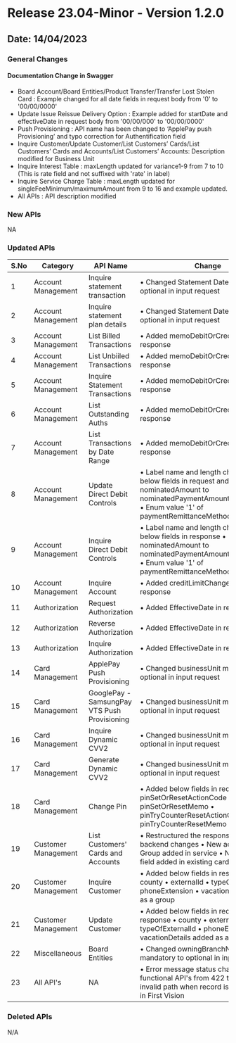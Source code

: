 # Release 23.04-Minor - Version 1.2.0

## Date: 14/04/2023

### General Changes

#### Documentation Change in Swagger

- Board Account/Board Entities/Product Transfer/Transfer Lost Stolen Card : Example changed for all date fields in request body from '0' to '00/00/0000'
- Update Issue Reissue Delivery Option : Example added for startDate and effectiveDate in request body from '00/00/000' to '00/00/0000'
- Push Provisioning : API name has been changed to ‘ApplePay push Provisioning’ and typo correction for Authentification field
- Inquire Customer/Update Customer/List Customers’ Cards/List Customers’ Cards and Accounts/List Customers’ Accounts: Description modified for Business Unit
- Inquire Interest Table : maxLength updated for variance1-9 from 7 to 10 (This is rate field and not suffixed with 'rate' in label)
- Inquire Service Charge Table : maxLength updated for singleFeeMinimum/maximumAmount from 9 to 16 and example updated.
- All APIs : API description modified

### New APIs

NA

### Updated APIs

| S.No | Category             | API Name                               | Change                                                                                                        |
|------|----------------------|----------------------------------------|---------------------------------------------------------------------------------------------------------------|
| 1    | Account Management   | Inquire statement transaction          | • Changed Statement Date mandatory to optional in input request                                               |
| 2    | Account Management   | Inquire statement plan details         | • Changed Statement Date mandatory to optional in input request                                               |
| 3    | Account Management   | List Billed Transactions               | • Added memoDebitOrCreditIndicator in response                                                                |
| 4    | Account Management   | List Unbiiled Transactions             | • Added memoDebitOrCreditIndicator in response                                                                |
| 5    | Account Management   | Inquire Statement Transactions         | • Added memoDebitOrCreditIndicator in response                                                                |
| 6    | Account Management   | List Outstanding Auths                 | • Added memoDebitOrCreditIndicator in response                                                                |
| 7    | Account Management   | List Transactions by Date Range        | • Added memoDebitOrCreditIndicator in response                                                                |
| 8    | Account Management   | Update Direct Debit Controls           | • Label name and length changes for below fields in request and response • nominatedAmount to nominatedPaymentAmountOrPercentage  • Enum value '1' of paymentRemittanceMethod deleted                                                         |
| 9    | Account Management   | Inquire Direct Debit Controls          | • Label name and length changes for below fields in response  • nominatedAmount to nominatedPaymentAmountOrPercentage  • Enum value '1' of paymentRemittanceMethod deleted                                                         |
| 10   | Account Management   | Inquire Account                        | • Added creditLimitChangeDate in response                                                                     |
| 11   | Authorization        | Request Authorization                  | • Added EffectiveDate in response                                                                             |
| 12   | Authorization        | Reverse Authorization                  | • Added EffectiveDate in response                                                                             |
| 13   | Authorization        | Inquire Authorization                  | • Added EffectiveDate in response                                                                             |
| 14   | Card Management      | ApplePay Push Provisioning             | • Changed businessUnit mandatory to optional in input request                                                 |
| 15   | Card Management      | GooglePay - SamsungPay VTS Push Provisioning | • Changed businessUnit mandatory to optional in input request                                             |
| 16   | Card Management      | Inquire Dynamic CVV2                   | • Changed businessUnit mandatory to optional in input request                                                 |
| 17   | Card Management      | Generate Dynamic CVV2                  | • Changed businessUnit mandatory to optional in input request                                                 |
| 18   | Card Management      | Change Pin                             | • Added below fields in request  • pinSetOrResetActionCode  • pinSetOrResetMemo  • pinTryCounterResetActionCode  • pinTryCounterResetMemo                                                                                    |
| 19   | Customer Management  | List Customers' Cards and Accounts     | • Restructured the responseBody as per backend changes • New accountList Group added in service • New accountId field added in existing cardList group                                                      |
| 20   | Customer Management  | Inquire Customer                       | • Added below fields in response  • county  • externalId   • typeOfExternalId  • phoneExtension  • vacationDetails added as a group                                                                          |
| 21   | Customer Management  | Update Customer                        | • Added below fields in request and response  • county  • externalId  • typeOfExternalId  • phoneExtension  • vacationDetails added as a group                                                                          |
| 22   | Miscellaneous        | Board Entities                         | • Changed owningBranchNumber mandatory to optional in input request                                           |
| 23   | All API's            | NA                                     | • Error message status changed for all functional API's from 422 to 404 for invalid path when record is not available in First Vision |

### Deleted APIs

N/A

